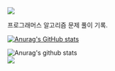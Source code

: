 
<img src="https://capsule-render.vercel.app/api?type=waving&color=BDBDC8&height=150&section=header" />

프로그래머스 알고리즘 문제 풀이 기록.

[![Anurag's GitHub stats](https://github-readme-stats.vercel.app/api?username=ellen24k)](https://github.com/ellen24k/github-readme-stats)

![Anurag's github stats](https://github-readme-stats.vercel.app/api?username=ellen24k&show_icons=true&theme=radical)
<br>
<img src="https://capsule-render.vercel.app/api?type=waving&color=BDBDC8&height=150&section=footer" />

